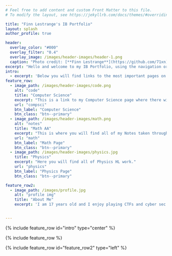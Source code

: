 ```yaml
---
# Feel free to add content and custom Front Matter to this file.
# To modify the layout, see https://jekyllrb.com/docs/themes/#overriding-theme-defaults

title: "Finn Lestrange's IB Portfolio"
layout: splash
author_profile: true

header:
  overlay_color: "#000"
  overlay_filter: "0.4"
  overlay_image: /images/header-images/header-1.png
  caption: "Photo credit: [**Finn Lestrange**](https://github.com/71xn)"
excerpt: "Hello and welcome to my IB Portfolio, using the navigation or the search above you can look through all my work done throughout the IB Diploma."
intro: 
  - excerpt: 'Below you will find links to the most important pages on my portfolio.'
feature_row:
  - image_path: /images/header-images/code.png
    alt: "code"
    title: "Computer Science"
    excerpt: "This is a link to my Computer Science page where there will be subsequent links to my work and notes."
    url: "compsci"
    btn_label: "Computer Science"
    btn_class: "btn--primary"
  - image_path: /images/header-images/math.png
    alt: "notes"
    title: "Math AA"
    excerpt: "This is where you will find all of my Notes taken throughout the IB Math AA HL course."
    url: "math"
    btn_label: "Math Page"
    btn_class: "btn--primary"
  - image_path: /images/header-images/physics.jpg
    title: "Physics"
    excerpt: "Here you will find all of Physics HL work."
    url: "physics"
    btn_label: "Physics Page"
    btn_class: "btn--primary"

feature_row2:
  - image_path: /images/profile.jpg
    alt: "profile img"
    title: "About Me"
    excerpt: 'I am 17 years old and I enjoy playing CTFs and cyber sec in general. I really enjoy attacking `active directory environments` and programming for use in offensive situations.'


---
```


{% include feature_row id="intro" type="center" %}

{% include feature_row %}

{% include feature_row id="feature_row2" type="left" %}